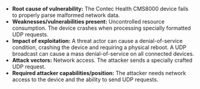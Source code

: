 - **Root cause of vulnerability:** The Contec Health CMS8000 device fails to properly parse malformed network data.
- **Weaknesses/vulnerabilities present:** Uncontrolled resource consumption. The device crashes when processing specially formatted UDP requests.
- **Impact of exploitation:** A threat actor can cause a denial-of-service condition, crashing the device and requiring a physical reboot. A UDP broadcast can cause a mass denial-of-service on all connected devices.
- **Attack vectors:** Network access. The attacker sends a specially crafted UDP request.
- **Required attacker capabilities/position:** The attacker needs network access to the device and the ability to send UDP requests.